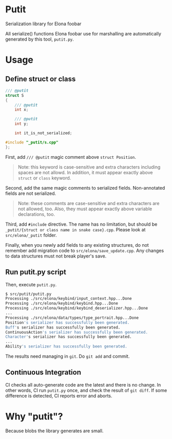 # Putit

Serialization library for Elona foobar

All serialize() functions Elona foobar use for marshalling are automatically generated by this tool, `putit.py`.


# Usage

## Define struct or class

```cpp
/// @putit
struct S
{
    /// @putit
    int x;

    /// @putit
    int y;

    int it_is_not_serialized;

#include "_putit/s.cpp"
};
```

First, add `/// @putit` magic comment above `struct Position`.

> Note: this keyword is case-sensitive and extra characters including spaces are not allowd. In addition, it must appear exactly above `struct` or `class` keyword.

Second, add the same magic comments to serialized fields. Non-annotated fields are not serialized.

> Note: these comments are case-sensitive and extra characters are not allowed, too. Also, they must appear exactly above variable declarations, too.

Third, add `#include` directive. The name has no limitation, but should be `_putit/{struct or class name in snake case}.cpp`. Please look at `src/elona/_putit` folder.

Finally, when you newly add fields to any existing structures, do not remember add migration code to `src/elona/save_update.cpp`. Any changes to data structures must not break player's save.


## Run putit.py script

Then, execute `putit.py`.

```sh
$ src/putit/putit.py
Processing ./src/elona/keybind/input_context.hpp...Done
Processing ./src/elona/keybind/keybind.hpp...Done
Processing ./src/elona/keybind/keybind_deserializer.hpp...Done
...
Processing ./src/elona/data/types/type_portrait.hpp...Done
Position's serializer has successfully been generated.
Buff's serializer has successfully been generated.
ContinuousAction's serializer has successfully been generated.
Character's serializer has successfully been generated.
...
Ability's serializer has successfully been generated.
```

The results need managing in `git`. Do `git add` and commit.


## Continuous Integration

CI checks all auto-generate code are the latest and there is no change. In other words, CI run `putit.py` once, and check the result of `git diff`. If some difference is detected, CI reports error and aborts.


# Why "putit"?

Because blobs the library generates are small.
